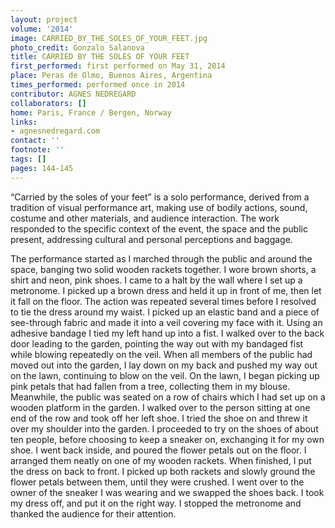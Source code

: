 ```yaml
---
layout: project
volume: '2014'
image: CARRIED_BY_THE_SOLES_OF_YOUR_FEET.jpg
photo_credit: Gonzalo Salanova
title: CARRIED BY THE SOLES OF YOUR FEET
first_performed: first performed on May 31, 2014
place: Peras de Olmo, Buenos Aires, Argentina
times_performed: performed once in 2014
contributor: AGNES NEDREGARD
collaborators: []
home: Paris, France / Bergen, Norway
links:
- agnesnedregard.com
contact: ''
footnote: ''
tags: []
pages: 144-145
---
```


“Carried by the soles of your feet” is a solo performance, derived from a tradition of visual performance art, making use of bodily actions, sound, costume and other materials, and audience interaction. The work responded to the specific context of the event, the space and the public present, addressing cultural and personal perceptions and baggage.

The performance started as I marched through the public and around the space, banging two solid wooden rackets together. I wore brown shorts, a shirt and neon, pink shoes. I came to a halt by the wall where I set up a metronome. I picked up a brown dress and held it up in front of me, then let it fall on the floor. The action was repeated several times before I resolved to tie the dress around my waist. I picked up an elastic band and a piece of see-through fabric and made it into a veil covering my face with it. Using an adhesive bandage I tied my left hand up into a fist. I walked over to the back door leading to the garden, pointing the way out with my bandaged fist while blowing repeatedly on the veil. When all members of the public had moved out into the garden, I lay down on my back and pushed my way out on the lawn, continuing to blow on the veil. On the lawn, I began picking up pink petals that had fallen from a tree, collecting them in my blouse. Meanwhile, the public was seated on a row of chairs which I had set up on a wooden platform in the garden. I walked over to the person sitting at one end of the row and took off her left shoe. I tried the shoe on and threw it over my shoulder into the garden. I proceeded to try on the shoes of about ten people, before choosing to keep a sneaker on, exchanging it for my own shoe. I went back inside, and poured the flower petals out on the floor. I arranged them neatly on one of my wooden rackets. When finished, I put the dress on back to front. I picked up both rackets and slowly ground the flower petals between them, until they were crushed. I went over to the owner of the sneaker I was wearing and we swapped the shoes back. I took my dress off, and put it on the right way. I stopped the metronome and thanked the audience for their attention.
